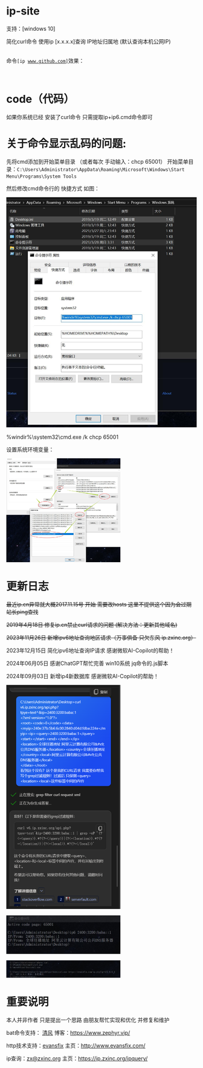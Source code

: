 # ip-site
支持：[windows 10]

简化curl命令 使用ip [x.x.x.x]查询 IP地址归属地 (默认查询本机公网IP)

<br>命令<code>[ip www.github.com]</code>效果：</br>
<p><a href="https://wx2.sinaimg.cn/mw1024/0066ebxvgy1flk5y1o6gqj30bc060tbg.jpg" target="_blank"><img src="https://wx2.sinaimg.cn/mw1024/0066ebxvgy1flk5y1o6gqj30bc060tbg.jpg" alt="" style="max-width:60%;"></a></p>

# code（代码）
如果你系统已经 安装了curl命令 只需提取ip+ip6.cmd命令即可


# 关于命令显示乱码的问题:
先将cmd添加到开始菜单目录 （或者每次 手动输入：chcp 65001）
开始菜单目录：```C:\Users\Administrator\AppData\Roaming\Microsoft\Windows\Start Menu\Programs\System Tools```

然后修改cmd命令行的 快捷方式 如图：
<p><a href="https://github.com/game-turn-over-skill-group/ip-site/blob/cb0c29dfef313f51e0f1b48a285e645b89f2a5c6/%E7%8B%AC%E7%AB%8Bcurl%E6%BA%90%E7%A0%81/%E8%AE%BE%E7%BD%AE%E5%BC%80%E5%A7%8B%E8%8F%9C%E5%8D%95cmd%E5%91%BD%E4%BB%A4%E8%A1%8C%E5%BF%AB%E6%8D%B7%E6%96%B9%E5%BC%8F.jpg" target="_blank"><img src="https://github.com/game-turn-over-skill-group/ip-site/blob/cb0c29dfef313f51e0f1b48a285e645b89f2a5c6/%E7%8B%AC%E7%AB%8Bcurl%E6%BA%90%E7%A0%81/%E8%AE%BE%E7%BD%AE%E5%BC%80%E5%A7%8B%E8%8F%9C%E5%8D%95cmd%E5%91%BD%E4%BB%A4%E8%A1%8C%E5%BF%AB%E6%8D%B7%E6%96%B9%E5%BC%8F.jpg" alt="" style="max-width:100%;"></a></p>

%windir%\system32\cmd.exe /k chcp 65001

设置系统环境变量：
<p><a href="https://raw.githubusercontent.com/game-turn-over-skill-group/ip-site/master/code/%E8%AE%BE%E7%BD%AE%E4%BD%A0%E7%9A%84%E7%B3%BB%E7%BB%9F%E7%8E%AF%E5%A2%83%E5%8F%98%E9%87%8F.jpg" target="_blank"><img src="https://raw.githubusercontent.com/game-turn-over-skill-group/ip-site/master/code/%E8%AE%BE%E7%BD%AE%E4%BD%A0%E7%9A%84%E7%B3%BB%E7%BB%9F%E7%8E%AF%E5%A2%83%E5%8F%98%E9%87%8F.jpg" alt="" style="max-width:60%;"></a></p>


# 更新日志
~~最近ip.cn异常就大概2017.11.15号 开始 需要改hosts 这里不提供这个因为会过期 站长ping查找~~

~~2019年4月18日 修复ip.cn禁止curl请求的问题 (解决方法：更新其他域名)~~

~~2023年11月26日 新增ipv6地址查询地区请求（万事俱备 只欠东风 ip.zxinc.org）~~

2023年12月15日 简化ipv6地址查询IP请求 感谢微软AI-Copilot的帮助！

2024年06月05日 感谢ChatGPT帮忙完善 win10系统 jq命令的.js脚本

2024年09月03日 新增ip4新数据库 感谢微软AI-Copilot的帮助！

<p><a href="https://raw.githubusercontent.com/game-turn-over-skill-group/ip-site/150d93ac708838d15e9468018cac117a1d57b7f8/code/%E6%84%9F%E8%B0%A2%E5%BE%AE%E8%BD%AFAI-Copilot%E7%9A%84%E5%B8%AE%E5%8A%A9%EF%BC%81.png" target="_blank"><img src="https://raw.githubusercontent.com/game-turn-over-skill-group/ip-site/150d93ac708838d15e9468018cac117a1d57b7f8/code/%E6%84%9F%E8%B0%A2%E5%BE%AE%E8%BD%AFAI-Copilot%E7%9A%84%E5%B8%AE%E5%8A%A9%EF%BC%81.png" alt="" style="max-width:60%;"></a></p>

<p><a href="https://raw.githubusercontent.com/game-turn-over-skill-group/ip-site/9c61ce5360ef42c4fe4d3d9763c0355270b0f7c2/code/%E6%96%B0%E5%A2%9E%E6%8E%92%E7%89%88%E6%98%BE%E7%A4%BA.jpg" target="_blank"><img src="https://raw.githubusercontent.com/game-turn-over-skill-group/ip-site/9c61ce5360ef42c4fe4d3d9763c0355270b0f7c2/code/%E6%96%B0%E5%A2%9E%E6%8E%92%E7%89%88%E6%98%BE%E7%A4%BA.jpg" alt="" style="max-width:60%;"></a></p>

<p><a href="https://raw.githubusercontent.com/game-turn-over-skill-group/ip-site/master/code/%E5%BF%85%E9%A1%BB%E4%BD%BF%E7%94%A8https%E6%9F%A5%E8%AF%A2%3D%E5%8E%9F%E5%9B%A0%E6%9C%AA%E7%9F%A5.png" target="_blank"><img src="https://raw.githubusercontent.com/game-turn-over-skill-group/ip-site/master/code/%E5%BF%85%E9%A1%BB%E4%BD%BF%E7%94%A8https%E6%9F%A5%E8%AF%A2%3D%E5%8E%9F%E5%9B%A0%E6%9C%AA%E7%9F%A5.png" alt="" style="max-width:60%;"></a></p>


# 重要说明
本人并非作者 只是提出一个思路 由朋友帮忙实现和优化 并修复和维护

bat命令支持： <a href="https://www.feng.ee/">清风</a>  博客：https://www.zephyr.vip/

http技术支持：<a href="http://evansfix.com/">evansfix</a>  主页：http://www.evansfix.com/

ip查询：<a href="http://www.zxinc.org/index.htm">zx@zxinc.org</a>  主页：https://ip.zxinc.org/ipquery/
